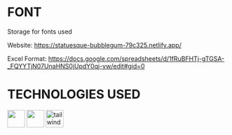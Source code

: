 # FONT 

Storage for fonts used

Website: https://statuesque-bubblegum-79c325.netlify.app/

Excel Format: https://docs.google.com/spreadsheets/d/1fRuBFHTj-gTGSA-_FQYYTjN07UnaHNS0jUpdY0qj-vw/edit#gid=0

<h1>TECHNOLOGIES USED </h1>
<img height="40px" width="40px" src="https://github.com/kevsterde/react-noteapp/assets/96121161/9805983a-7101-43cf-8064-f505298af1c3"/>
<img height="40px" width="40px" src="https://github.com/kevsterde/react-noteapp/assets/96121161/e366a939-cd88-44d3-8b75-fed1e130cf1c"/>
<a href="https://tailwindcss.com/" target="_blank" rel="noreferrer"> <img src="https://www.vectorlogo.zone/logos/tailwindcss/tailwindcss-icon.svg" alt="tailwind" width="40" height="40"/> </a> 
